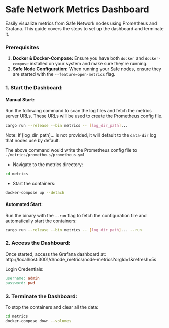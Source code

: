# Safe Network Metrics Dashboard
Easily visualize metrics from Safe Network nodes using Prometheus and Grafana. This guide covers the steps to set up the dashboard and terminate it.

### Prerequisites
1. **Docker & Docker-Compose:** Ensure you have both `docker` and `docker-compose` installed on your system and make sure they're running.
2. **Safe Node Configuration:** When running your Safe nodes, ensure they are started with the `--feature=open-metrics` flag.

### 1. Start the Dashboard:

#### Manual Start:
Run the following command to scan the log files and fetch the metrics server URLs. These URLs will be used to create the Prometheus config file.

```bash
cargo run --release --bin metrics -- [log_dir_path]...
```
Note: If [log_dir_path]... is not provided, it will default to the `data-dir` log that nodes use by default.

The above command would write the Prometheus config file to `./metrics/prometheus/prometheus.yml`

- Navigate to the metrics directory:
```bash
cd metrics
```
- Start the containers:
```bash
docker-compose up --detach
```

#### Automated Start:
Run the binary with the `--run` flag to fetch the configuration file and automatically start the containers:

```bash
cargo run --release --bin metrics -- [log_dir_path]... --run
```

### 2. Access the Dashboard:
Once started, access the Grafana dashboard at: http://localhost:3001/d/node_metrics/node-metrics?orgId=1&refresh=5s

Login Credentials:
```makefile
username: admin
password: pwd
```

### 3. Terminate the Dashboard:
To stop the containers and clear all the data:

```bash
cd metrics
docker-compose down --volumes
```